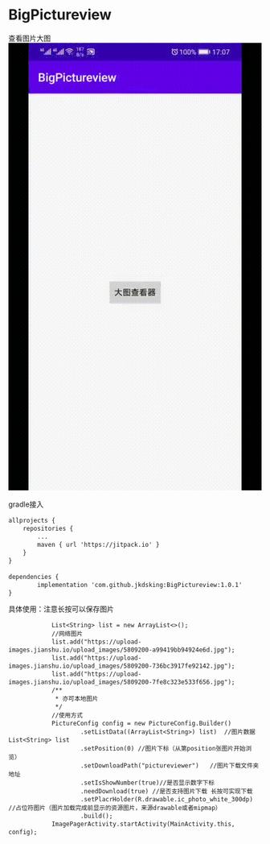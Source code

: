 # BigPictureview
查看图片大图
![image](https://github.com/jkdsking/BigPictureview/blob/master/test1.gif)


gradle接入

	allprojects {
		repositories {
			...
			maven { url 'https://jitpack.io' }
		}
	}
	
	dependencies {
	        implementation 'com.github.jkdsking:BigPictureview:1.0.1'
	}
 
  具体使用：注意长按可以保存图片

                List<String> list = new ArrayList<>();
                //网络图片
                list.add("https://upload-images.jianshu.io/upload_images/5809200-a99419bb94924e6d.jpg");
                list.add("https://upload-images.jianshu.io/upload_images/5809200-736bc3917fe92142.jpg");
                list.add("https://upload-images.jianshu.io/upload_images/5809200-7fe8c323e533f656.jpg");
                /**
                 * 亦可本地图片
                 */
                //使用方式
                PictureConfig config = new PictureConfig.Builder()
                        .setListData((ArrayList<String>) list)	//图片数据List<String> list
                        .setPosition(0)	//图片下标（从第position张图片开始浏览）
                        .setDownloadPath("pictureviewer")	//图片下载文件夹地址
                        .setIsShowNumber(true)//是否显示数字下标
                        .needDownload(true)	//是否支持图片下载 长按可实现下载
                        .setPlacrHolder(R.drawable.ic_photo_white_300dp)	//占位符图片（图片加载完成前显示的资源图片，来源drawable或者mipmap）
                        .build();
                ImagePagerActivity.startActivity(MainActivity.this, config);
